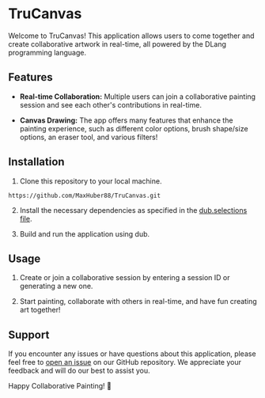 # TruCanvas
Welcome to TruCanvas! This application allows users to come together and create collaborative artwork in real-time, all powered by the DLang programming language.

## Features

- **Real-time Collaboration:** Multiple users can join a collaborative painting session and see each other's contributions in real-time.

- **Canvas Drawing:** The app offers many features that enhance the painting experience, such as different color options, brush shape/size options, an eraser tool, and various filters!

## Installation

1. Clone this repository to your local machine.

```https://github.com/MaxHuber88/TruCanvas.git```

2. Install the necessary dependencies as specified in the [dub.selections file](https://github.com/MaxHuber88/TruCanvas/blob/main/dub.selections.json).

3. Build and run the application using dub.

## Usage

1. Create or join a collaborative session by entering a session ID or generating a new one.

2. Start painting, collaborate with others in real-time, and have fun creating art together!

## Support

If you encounter any issues or have questions about this application, please feel free to [open an issue](https://github.com/MaxHuber88/TruCanvas/issues) on our GitHub repository. We appreciate your feedback and will do our best to assist you.

Happy Collaborative Painting! 🎨
